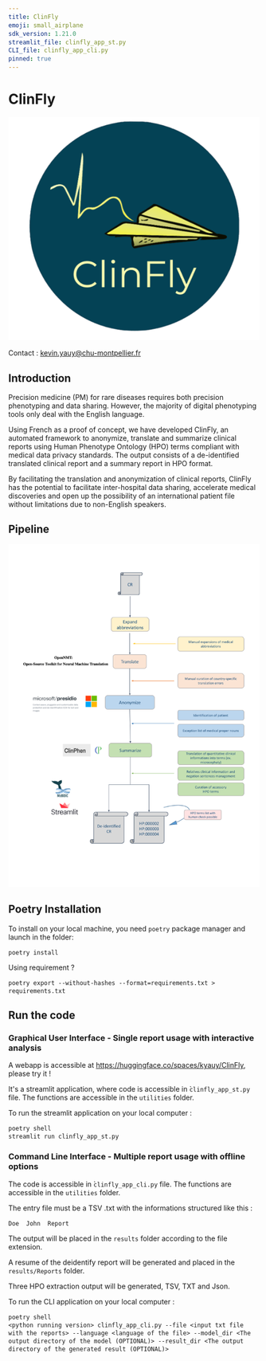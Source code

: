 ```yaml
---
title: ClinFly
emoji: small_airplane
sdk_version: 1.21.0 
streamlit_file: clinfly_app_st.py
CLI_file: clinfly_app_cli.py
pinned: true
---
```


# ClinFly

![](img/clinfly_logo.png)


Contact : [kevin.yauy@chu-montpellier.fr](mailto:kevin.yauy@chu-montpellier.fr)

## Introduction

Precision medicine (PM) for rare diseases requires both precision phenotyping and data sharing. However, the majority of digital phenotyping tools only deal with the English language. 

Using French as a proof of concept, we have developed ClinFly, an automated framework to anonymize, translate and summarize clinical reports using Human Phenotype Ontology (HPO) terms compliant with medical data privacy standards. The output consists of a de-identified translated clinical report and a summary report in HPO format. 

By facilitating the translation and anonymization of clinical reports, ClinFly has the potential to facilitate inter-hospital data sharing, accelerate medical discoveries and open up the possibility of an international patient file without limitations due to non-English speakers.

## Pipeline 

![](img/pipeline.png)

## Poetry Installation

To install on your local machine, you need `poetry` package manager and launch in the folder:
```
poetry install
```

Using requirement ?
```
poetry export --without-hashes --format=requirements.txt > requirements.txt
```

## Run the code

### Graphical User Interface - Single report usage with interactive analysis

A webapp is accessible at https://huggingface.co/spaces/kyauy/ClinFly, please try it !

It's a streamlit application, where code is accessible in ̀`clinfly_app_st.py` file. The functions are accessible in the `utilities` folder.

To run the streamlit application on your local computer :
```
poetry shell
streamlit run clinfly_app_st.py
```

### Command Line Interface - Multiple report usage with offline options

The code is accessible in ̀`clinfly_app_cli.py` file. The functions are accessible in the `utilities` folder.

The entry file must be a TSV .txt with the informations structured like this :
```
Doe  John  Report
```

The output will be placed in the `results` folder according to the file extension. 

A resume of the deidentify report will be generated and placed in the `results/Reports` folder.

Three HPO extraction output will be generated, TSV, TXT and Json.

To run the CLI application on your local computer :
```
poetry shell
<python running version> clinfly_app_cli.py --file <input txt file with the reports> --language <language of the file> --model_dir <The output directory of the model (OPTIONAL)> --result_dir <The output directory of the generated result (OPTIONAL)>
```
